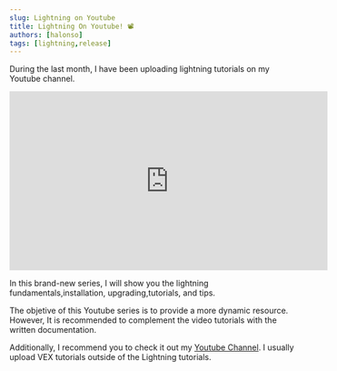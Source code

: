 ```yaml
---
slug: Lightning on Youtube
title: Lightning On Youtube! 📽️  
authors: [halonso]
tags: [lightning,release]
---
```


During the last month, I have been uploading lightning tutorials on my Youtube channel. 

<iframe width="560" height="315" src="https://www.youtube.com/embed/2JI5_sda7eE?si=fNyVJdByYOnhB5qe" title="YouTube video player" frameborder="0" allow="accelerometer; autoplay; clipboard-write; encrypted-media; gyroscope; picture-in-picture; web-share" referrerpolicy="strict-origin-when-cross-origin" allowfullscreen></iframe>

In this brand-new series, I will show you the lightning fundamentals,installation, upgrading,tutorials, and tips.  

The objetive of this Youtube series is to provide a more dynamic resource. However, It is recommended to complement the video tutorials with the written documentation. 

Additionally, I recommend you to check it out my [Youtube Channel](https://youtube.com/@alonsoibarrahector8773?si=tVnZo6VtZinRvJFV). I usually upload VEX tutorials outside of the Lightning tutorials. 


 

